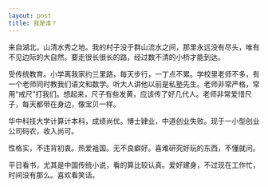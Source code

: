 ```yaml
---
layout: post
title: 我是谁？
---
```


来自湖北，山清水秀之地。我的村子没于群山流水之间，那里永远没有尽头，唯有不见边际的大自然。要走很长很长的路，经过数不清的小桥才能到达。

受传统教育。小学离我家约三里路，每天步行，一丁点不累。学校里老师不多，有一个老师同时教我们语文和数学。听大人讲他以前是私塾先生。老师非常严格，常用“戒尺”打我们。想起来，尺子有些发黄，应该传了好几代人。老师非常爱惜尺子，每天都带在身边，像宝贝一样。

华中科技大学计算计本科，成绩尚优。博士肄业，中道创业失败。现于一小型创业公司码农，收入尚可。

性格实，不违背初衷。热爱袓国。无不良癖好。喜难研究好玩的东西，不懂就问。

平日看书，尤其是中国传统小说，看的算比较认真。爱好建身，不过现在工作忙，时间没有那么。喜欢看笑话。
